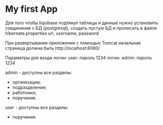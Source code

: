 # My first App

Для того чтобы liquibase подтянул таблицы и данные нужно
установить соединение с БД (postgresql), создать пустую БД и 
прописать в файле hibernate.properties url, username, password

При развертывании приложения с помощью Tomcat начальная 
страница должна быть http://localhost:8080/

Параметры для входа
логин: user: пароль 1234
логин: admin: пароль 1234

admin - доступны все разделы:
- организации;
- подразделения;
- работники;
- поручения.

user - доступны все разделы:
- поручения.

